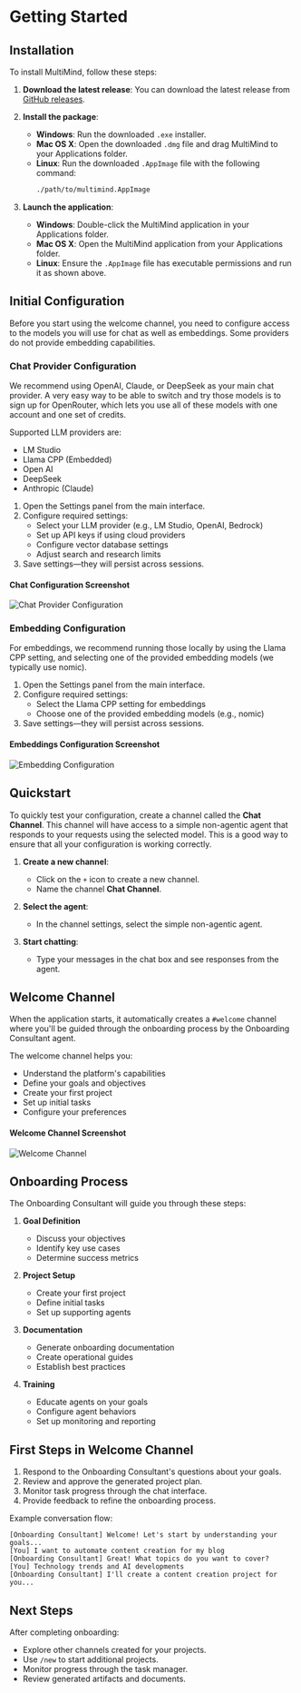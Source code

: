 # Getting Started

## Installation
To install MultiMind, follow these steps:

1. **Download the latest release**: You can download the latest release from [GitHub releases](https://github.com/richardbowman/multimind-agent-platform/releases/).

2. **Install the package**:
   - **Windows**: Run the downloaded `.exe` installer.
   - **Mac OS X**: Open the downloaded `.dmg` file and drag MultiMind to your Applications folder.
   - **Linux**: Run the downloaded `.AppImage` file with the following command:
     ```bash
     ./path/to/multimind.AppImage
     ```

3. **Launch the application**:
   - **Windows**: Double-click the MultiMind application in your Applications folder.
   - **Mac OS X**: Open the MultiMind application from your Applications folder.
   - **Linux**: Ensure the `.AppImage` file has executable permissions and run it as shown above.

## Initial Configuration
Before you start using the welcome channel, you need to configure access to the models you will use for chat as well as embeddings. Some providers do not provide embedding capabilities.

### Chat Provider Configuration
We recommend using OpenAI, Claude, or DeepSeek as your main chat provider. A very easy way to be able to switch and try those models is to sign up for OpenRouter, which lets you use all of these models with one account and one set of credits.

Supported LLM providers are:
- LM Studio
- Llama CPP (Embedded)
- Open AI
- DeepSeek
- Anthropic (Claude)

1. Open the Settings panel from the main interface.
2. Configure required settings:
   - Select your LLM provider (e.g., LM Studio, OpenAI, Bedrock)
   - Set up API keys if using cloud providers
   - Configure vector database settings
   - Adjust search and research limits
3. Save settings—they will persist across sessions.

#### Chat Configuration Screenshot

![Chat Provider Configuration](./02-settings.png)

### Embedding Configuration
For embeddings, we recommend running those locally by using the Llama CPP setting, and selecting one of the provided embedding models (we typically use nomic).

1. Open the Settings panel from the main interface.
2. Configure required settings:
   - Select the Llama CPP setting for embeddings
   - Choose one of the provided embedding models (e.g., nomic)
3. Save settings—they will persist across sessions.

#### Embeddings Configuration Screenshot

![Embedding Configuration](./03-embeddings.png)

## Quickstart
To quickly test your configuration, create a channel called the **Chat Channel**. This channel will have access to a simple non-agentic agent that responds to your requests using the selected model. This is a good way to ensure that all your configuration is working correctly.

1. **Create a new channel**:
   - Click on the `+` icon to create a new channel.
   - Name the channel **Chat Channel**.

2. **Select the agent**:
   - In the channel settings, select the simple non-agentic agent.

3. **Start chatting**:
   - Type your messages in the chat box and see responses from the agent.

## Welcome Channel
When the application starts, it automatically creates a `#welcome` channel where you'll be guided through the onboarding process by the Onboarding Consultant agent.

The welcome channel helps you:
- Understand the platform's capabilities
- Define your goals and objectives
- Create your first project
- Set up initial tasks
- Configure your preferences

#### Welcome Channel Screenshot

![Welcome Channel](./01-welcome.png)

## Onboarding Process
The Onboarding Consultant will guide you through these steps:

1. **Goal Definition**
   - Discuss your objectives
   - Identify key use cases
   - Determine success metrics

2. **Project Setup**
   - Create your first project
   - Define initial tasks
   - Set up supporting agents

3. **Documentation**
   - Generate onboarding documentation
   - Create operational guides
   - Establish best practices

4. **Training**
   - Educate agents on your goals
   - Configure agent behaviors
   - Set up monitoring and reporting

## First Steps in Welcome Channel
1. Respond to the Onboarding Consultant's questions about your goals.
2. Review and approve the generated project plan.
3. Monitor task progress through the chat interface.
4. Provide feedback to refine the onboarding process.

Example conversation flow:
```
[Onboarding Consultant] Welcome! Let's start by understanding your goals...
[You] I want to automate content creation for my blog
[Onboarding Consultant] Great! What topics do you want to cover?
[You] Technology trends and AI developments
[Onboarding Consultant] I'll create a content creation project for you...
```

## Next Steps
After completing onboarding:
- Explore other channels created for your projects.
- Use `/new` to start additional projects.
- Monitor progress through the task manager.
- Review generated artifacts and documents.
